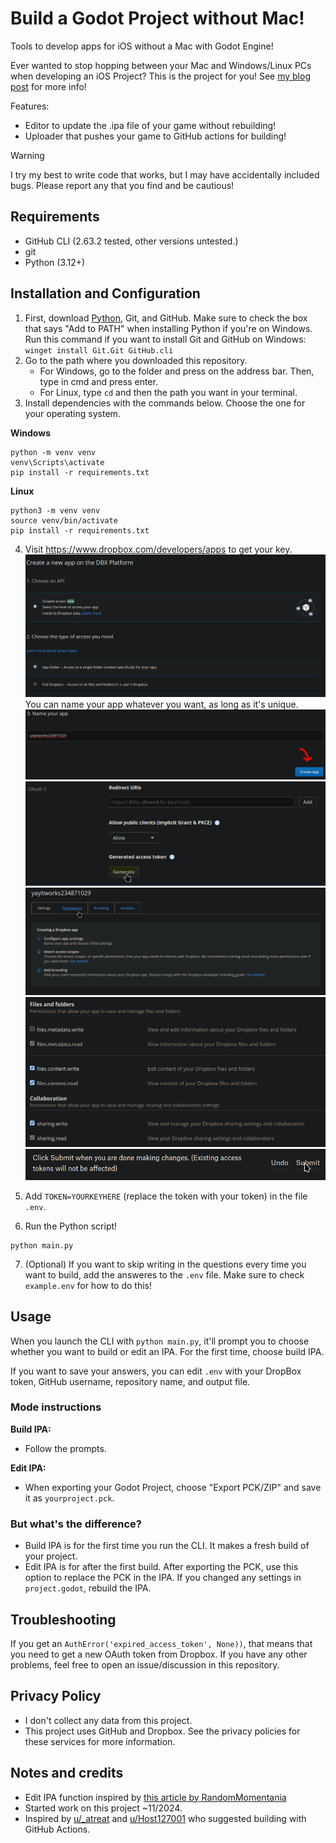 # Build a Godot Project without Mac!

Tools to develop apps for iOS without a Mac with Godot Engine!

Ever wanted to stop hopping between your Mac and Windows/Linux PCs when developing an iOS Project? This is the project for you!
See [my blog post](https://mak448a.github.io/blog/compile-ios-godot-without-mac) for more info!

Features:
- Editor to update the .ipa file of your game without rebuilding!
- Uploader that pushes your game to GitHub actions for building!


> [!WARNING]
> I try my best to write code that works, but I may have accidentally included bugs. Please report any that you find and be cautious!

## Requirements
- GitHub CLI (2.63.2 tested, other versions untested.)
- git
- Python (3.12+)

## Installation and Configuration
1. First, download [Python](Python.org/downloads), Git, and GitHub. Make sure to check the box that says "Add to PATH" when installing Python if you're on Windows. Run this command if you want to install Git and GitHub on Windows: `winget install Git.Git GitHub.cli`
3. Go to the path where you downloaded this repository. 
   - For Windows, go to the folder and press on the address bar. Then, type in cmd and press enter.
   - For Linux, type `cd` and then the path you want in your terminal.
4. Install dependencies with the commands below. Choose the one for your operating system.

**Windows**
```shell
python -m venv venv
venv\Scripts\activate
pip install -r requirements.txt
```

**Linux**
```shell
python3 -m venv venv
source venv/bin/activate
pip install -r requirements.txt
```
4. Visit https://www.dropbox.com/developers/apps to get your key.
![Screenshot of "create new app"](tutorial/1.png)
You can name your app whatever you want, as long as it's unique.
![Screenshot of app naming](tutorial/2.png)
![Screenshot of generating access token](tutorial/3.png)
![Screenshot of going to permissions tab](tutorial/4.png)
![Screenshot of permissions](tutorial/5.png)
![Screenshot of submit button](tutorial/6.png)
5. Add `TOKEN=YOURKEYHERE` (replace the token with your token) in the file `.env`.

6. Run the Python script!
```shell
python main.py
```
7. (Optional) If you want to skip writing in the questions every time you want to build, add the answeres to the `.env` file. Make sure to check `example.env` for how to do this!

## Usage
When you launch the CLI with `python main.py`, it'll prompt you to choose whether you want to build or edit an IPA. For the first time, choose build IPA.

If you want to save your answers, you can edit `.env` with your DropBox token, GitHub username, repository name, and output file.

### Mode instructions
**Build IPA:**
- Follow the prompts.

**Edit IPA:**
- When exporting your Godot Project, choose "Export PCK/ZIP" and save it as `yourproject.pck`.

### But what's the difference?
- Build IPA is for the first time you run the CLI. It makes a fresh build of your project.
- Edit IPA is for after the first build. After exporting the PCK, use this option to replace the PCK in the IPA. If you changed any settings in `project.godot`, rebuild the IPA.


## Troubleshooting
If you get an `AuthError('expired_access_token', None))`, that means that you need to get a new OAuth token from Dropbox.
If you have any other problems, feel free to open an issue/discussion in this repository.

## Privacy Policy
- I don't collect any data from this project.
- This project uses GitHub and Dropbox. See the privacy policies for these services for more information.


## Notes and credits
- Edit IPA function inspired by [this article by RandomMomentania](https://randommomentania.com/2022/01/godot-easy-ios-app-testing/)
- Started work on this project ~11/2024.
- Inspired by [u/_atreat](https://www.reddit.com/r/godot/comments/vlwrj0/comment/idxn5z8/) and [u/Host127001](https://www.reddit.com/r/godot/comments/s0pj02/comment/hs3rjl3/) who suggested building with GitHub Actions.
